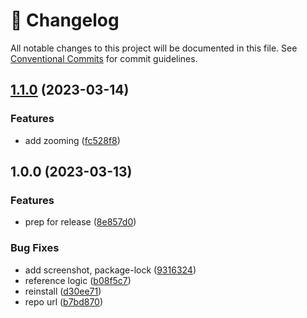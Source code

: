 <!-- markdownlint-disable --><!-- textlint-disable -->

# 📓 Changelog

All notable changes to this project will be documented in this file. See
[Conventional Commits](https://conventionalcommits.org) for commit guidelines.

## [1.1.0](https://github.com/SimeonGriggs/sanity-plugin-schema-visualizer/compare/v1.0.0...v1.1.0) (2023-03-14)

### Features

- add zooming ([fc528f8](https://github.com/SimeonGriggs/sanity-plugin-schema-visualizer/commit/fc528f8ee02d3be03724c4f86e2b79dc3dffe983))

## 1.0.0 (2023-03-13)

### Features

- prep for release ([8e857d0](https://github.com/SimeonGriggs/sanity-plugin-schema-visualizer/commit/8e857d0389f90dbf78cd68cf5422b9757d05336a))

### Bug Fixes

- add screenshot, package-lock ([9316324](https://github.com/SimeonGriggs/sanity-plugin-schema-visualizer/commit/93163248e23054d4d5ba8d21d514d9aac848c94e))
- reference logic ([b08f5c7](https://github.com/SimeonGriggs/sanity-plugin-schema-visualizer/commit/b08f5c70673c5dc583bddf535ddd72f432c26a80))
- reinstall ([d30ee71](https://github.com/SimeonGriggs/sanity-plugin-schema-visualizer/commit/d30ee71d19d191ee2bea811a344a86d4e6bb5b02))
- repo url ([b7bd870](https://github.com/SimeonGriggs/sanity-plugin-schema-visualizer/commit/b7bd8703d4e1a2270fee5592ee3b7c25da691696))
